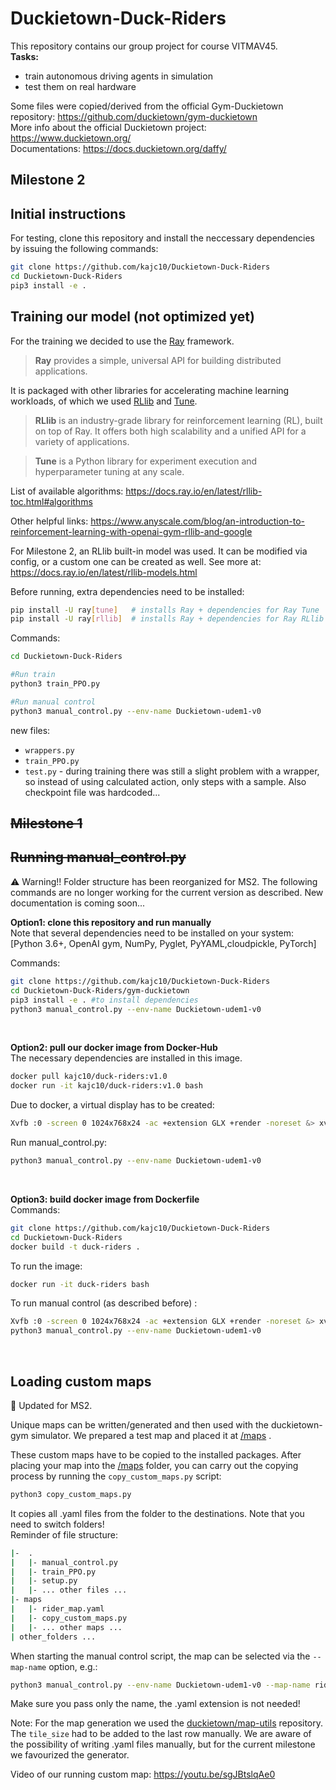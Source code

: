 # Duckietown-Duck-Riders
This repository contains our group project for course VITMAV45.  
**Tasks:**
- train autonomous driving agents in simulation
- test them on real hardware

Some files were copied/derived from the official Gym-Duckietown repository: https://github.com/duckietown/gym-duckietown  
More info about the official Duckietown project: https://www.duckietown.org/  
Documentations: https://docs.duckietown.org/daffy/


## <b>Milestone 2</b> 

## Initial instructions
For testing, clone this repository and install the neccessary dependencies by issuing the following commands:
```bash
git clone https://github.com/kajc10/Duckietown-Duck-Riders
cd Duckietown-Duck-Riders
pip3 install -e .
```

## Training our model (not optimized yet)
For the training we decided to use the [Ray](https://docs.ray.io/en/latest/) framework.
>**Ray** provides a simple, universal API for building distributed applications.

It is packaged with other libraries for accelerating machine learning workloads, of which we used [RLlib](https://docs.ray.io/en/latest/rllib.html) and [Tune](https://docs.ray.io/en/master/tune/index.html).

>**RLlib** is an industry-grade library for reinforcement learning (RL), built on top of Ray. It offers both high scalability and a unified API for a variety of applications.

>**Tune** is a Python library for experiment execution and hyperparameter tuning at any scale.


List of available algorithms: https://docs.ray.io/en/latest/rllib-toc.html#algorithms

Other helpful links: https://www.anyscale.com/blog/an-introduction-to-reinforcement-learning-with-openai-gym-rllib-and-google


For Milestone 2, an RLlib built-in model was used. It can be modified via config, or a custom one can be created as well.
See more at:  https://docs.ray.io/en/latest/rllib-models.html

Before running, extra dependencies need to be installed:
```bash
pip install -U ray[tune]   # installs Ray + dependencies for Ray Tune
pip install -U ray[rllib]  # installs Ray + dependencies for Ray RLlib
```

Commands:
```bash
cd Duckietown-Duck-Riders

#Run train
python3 train_PPO.py

#Run manual control
python3 manual_control.py --env-name Duckietown-udem1-v0
```
new files:
- `wrappers.py`
- `train_PPO.py`
- `test.py` - during training there was still a slight problem with a wrapper, so instead of using calculated action, only steps with a sample.
Also checkpoint file was hardcoded...

## <del> <b>Milestone 1</b>

## <del>Running manual_control.py
:warning: Warning!!
Folder structure has been reorganized for MS2. The following commands are no longer working for the current version as described. New documentation is coming soon...

**Option1: clone this repository and run manually**
<br>Note that several dependencies need to be installed on your system:<br> [Python 3.6+, OpenAI gym, NumPy, Pyglet, PyYAML,cloudpickle, PyTorch]

Commands:
```bash
git clone https://github.com/kajc10/Duckietown-Duck-Riders
cd Duckietown-Duck-Riders/gym-duckietown
pip3 install -e . #to install dependencies
python3 manual_control.py --env-name Duckietown-udem1-v0
```
<br>

**Option2: pull our docker image from Docker-Hub**
<br>The necessary dependencies are installed in this image.
```bash
docker pull kajc10/duck-riders:v1.0
docker run -it kajc10/duck-riders:v1.0 bash
```
Due to docker, a virtual display has to be created:
```bash
Xvfb :0 -screen 0 1024x768x24 -ac +extension GLX +render -noreset &> xvfb.log & export DISPLAY=:0
```
Run manual_control.py:
```bash
python3 manual_control.py --env-name Duckietown-udem1-v0
```
<br>

**Option3: build docker image from Dockerfile**
<br>Commands:
```bash
git clone https://github.com/kajc10/Duckietown-Duck-Riders
cd Duckietown-Duck-Riders
docker build -t duck-riders .
```
To run the image:
```bash
docker run -it duck-riders bash
```
To run manual control (as described before) :
```bash
Xvfb :0 -screen 0 1024x768x24 -ac +extension GLX +render -noreset &> xvfb.log & export DISPLAY=:0
python3 manual_control.py --env-name Duckietown-udem1-v0
```
<br>


## Loading custom maps
:green_heart: Updated for MS2.

Unique maps can be written/generated and then used with the duckietown-gym simulator.
We prepared a test map and placed it at [/maps](/maps) .

These custom maps have to be copied to the installed packages. 
After placing your map into the [/maps](/maps) folder, you can carry out the copying process by running the `copy_custom_maps.py` script:
```bash
python3 copy_custom_maps.py
```
 It copies all .yaml files from the folder to the destinations. Note that you need to switch folders! <br>Reminder of file structure:
 ```bash
|-  .
|   |- manual_control.py
|   |- train_PPO.py
|   |- setup.py
|   |- ... other files ...
|- maps
|   |- rider_map.yaml 
|   |- copy_custom_maps.py
|   |- ... other maps ...
| other_folders ...

 ```

When starting the manual control script, the map can be selected via the `--map-name` option, e.g.:
```bash
python3 manual_control.py --env-name Duckietown-udem1-v0 --map-name rider_map
```
Make sure you pass only the name, the .yaml extension is not needed!

Note: For the map generation we used the [duckietown/map-utils](https://github.com/duckietown/map-utils) repository. The `tile_size` had to be added to the last row manually. We are aware of the possibility of writing .yaml files manually, but for the current milestone we favourized the generator.

Video of our running custom map: https://youtu.be/sgJBtslqAe0
